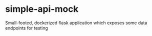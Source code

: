 # simple-api-mock
Small-footed, dockerized flask application which exposes some data endpoints for testing
